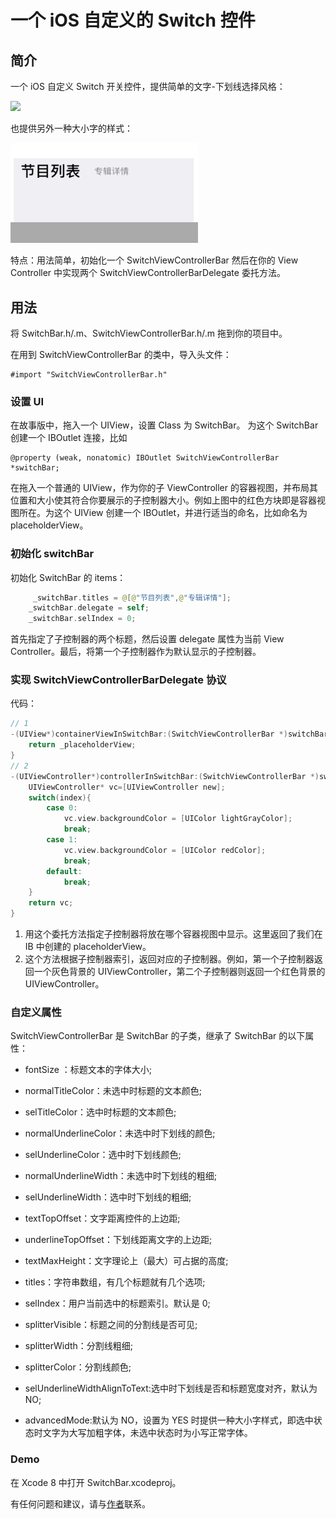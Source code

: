 # 一个 iOS 自定义的 Switch 控件

## 简介

一个 iOS 自定义 Switch 开关控件，提供简单的文字-下划线选择风格：

<img src="1.png" width="300"/>

也提供另外一种大小字的样式：

<img src="2.png" width="300"/>

特点：用法简单，初始化一个 SwitchViewControllerBar 然后在你的 View Controller 中实现两个 SwitchViewControllerBarDelegate 委托方法。

## 用法

将 SwitchBar.h/.m、SwitchViewControllerBar.h/.m 拖到你的项目中。

在用到 SwitchViewControllerBar 的类中，导入头文件：

	#import "SwitchViewControllerBar.h"

### 设置 UI

在故事版中，拖入一个 UIView，设置 Class 为 SwitchBar。
为这个 SwitchBar 创建一个 IBOutlet 连接，比如

	@property (weak, nonatomic) IBOutlet SwitchViewControllerBar *switchBar;
	
在拖入一个普通的 UIView，作为你的子 ViewController 的容器视图，并布局其位置和大小使其符合你要展示的子控制器大小。例如上图中的红色方块即是容器视图所在。为这个 UIView 创建一个 IBOutlet，并进行适当的命名，比如命名为 placeholderView。

### 初始化 switchBar

初始化 SwitchBar 的 items：

```swift
	 _switchBar.titles = @[@"节目列表",@"专辑详情"];
    _switchBar.delegate = self;
    _switchBar.selIndex = 0;
```

首先指定了子控制器的两个标题，然后设置 delegate 属性为当前 View Controller。最后，将第一个子控制器作为默认显示的子控制器。

### 实现 SwitchViewControllerBarDelegate 协议

代码：

```swift
// 1
-(UIView*)containerViewInSwitchBar:(SwitchViewControllerBar *)switchBar{
    return _placeholderView;
}
// 2
-(UIViewController*)controllerInSwitchBar:(SwitchViewControllerBar *)switchBar atIndex:(NSInteger)index{
    UIViewController* vc=[UIViewController new];
    switch(index){
        case 0:
            vc.view.backgroundColor = [UIColor lightGrayColor];
            break;
        case 1:
            vc.view.backgroundColor = [UIColor redColor];
            break;
        default:
            break;
    }
    return vc;
}
```

1. 用这个委托方法指定子控制器将放在哪个容器视图中显示。这里返回了我们在 IB 中创建的 placeholderView。
2. 这个方法根据子控制器索引，返回对应的子控制器。例如，第一个子控制器返回一个灰色背景的 UIViewController，第二个子控制器则返回一个红色背景的 UIViewController。

### 自定义属性

SwitchViewControllerBar 是 SwitchBar 的子类，继承了 SwitchBar 的以下属性：

* fontSize ：标题文本的字体大小;
* normalTitleColor：未选中时标题的文本颜色;
* selTitleColor：选中时标题的文本颜色;
* normalUnderlineColor：未选中时下划线的颜色;
* selUnderlineColor：选中时下划线颜色;
* normalUnderlineWidth：未选中时下划线的粗细;
* selUnderlineWidth：选中时下划线的粗细;
* textTopOffset：文字距离控件的上边距;
* underlineTopOffset：下划线距离文字的上边距;
* textMaxHeight：文字理论上（最大）可占据的高度;

* titles：字符串数组，有几个标题就有几个选项;
* selIndex：用户当前选中的标题索引。默认是 0;

* splitterVisible：标题之间的分割线是否可见;
* splitterWidth：分割线粗细;
* splitterColor：分割线颜色;
* selUnderlineWidthAlignToText:选中时下划线是否和标题宽度对齐，默认为 NO;
* advancedMode:默认为 NO，设置为 YES 时提供一种大小字样式，即选中状态时文字为大写加粗字体，未选中状态时为小写正常字体。
	
### Demo

在 Xcode 8 中打开 SwitchBar.xcodeproj。

有任何问题和建议，请与[作者](kmyhy@126.com)联系。






